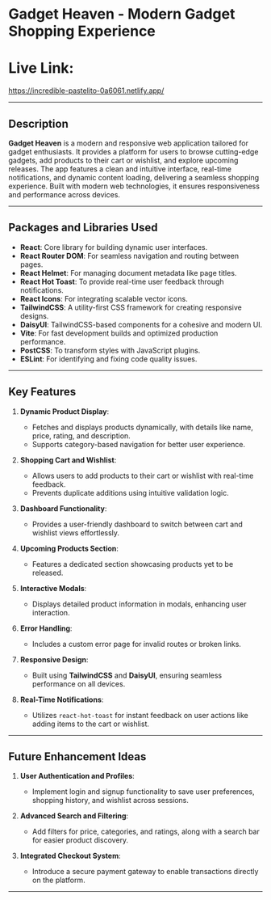 # Gadget Heaven - Modern Gadget Shopping Experience

# Live Link:
https://incredible-pastelito-0a6061.netlify.app/

---

## Description
**Gadget Heaven** is a modern and responsive web application tailored for gadget enthusiasts. It provides a platform for users to browse cutting-edge gadgets, add products to their cart or wishlist, and explore upcoming releases. The app features a clean and intuitive interface, real-time notifications, and dynamic content loading, delivering a seamless shopping experience. Built with modern web technologies, it ensures responsiveness and performance across devices.

---

## Packages and Libraries Used
- **React**: Core library for building dynamic user interfaces.
- **React Router DOM**: For seamless navigation and routing between pages.
- **React Helmet**: For managing document metadata like page titles.
- **React Hot Toast**: To provide real-time user feedback through notifications.
- **React Icons**: For integrating scalable vector icons.
- **TailwindCSS**: A utility-first CSS framework for creating responsive designs.
- **DaisyUI**: TailwindCSS-based components for a cohesive and modern UI.
- **Vite**: For fast development builds and optimized production performance.
- **PostCSS**: To transform styles with JavaScript plugins.
- **ESLint**: For identifying and fixing code quality issues.

---

## Key Features
1. **Dynamic Product Display**:
   - Fetches and displays products dynamically, with details like name, price, rating, and description.
   - Supports category-based navigation for better user experience.

2. **Shopping Cart and Wishlist**:
   - Allows users to add products to their cart or wishlist with real-time feedback.
   - Prevents duplicate additions using intuitive validation logic.

3. **Dashboard Functionality**:
   - Provides a user-friendly dashboard to switch between cart and wishlist views effortlessly.

4. **Upcoming Products Section**:
   - Features a dedicated section showcasing products yet to be released.

5. **Interactive Modals**:
   - Displays detailed product information in modals, enhancing user interaction.

6. **Error Handling**:
   - Includes a custom error page for invalid routes or broken links.

7. **Responsive Design**:
   - Built using **TailwindCSS** and **DaisyUI**, ensuring seamless performance on all devices.

8. **Real-Time Notifications**:
   - Utilizes `react-hot-toast` for instant feedback on user actions like adding items to the cart or wishlist.

---

## Future Enhancement Ideas
1. **User Authentication and Profiles**:
   - Implement login and signup functionality to save user preferences, shopping history, and wishlist across sessions.

2. **Advanced Search and Filtering**:
   - Add filters for price, categories, and ratings, along with a search bar for easier product discovery.

3. **Integrated Checkout System**:
   - Introduce a secure payment gateway to enable transactions directly on the platform.

---
